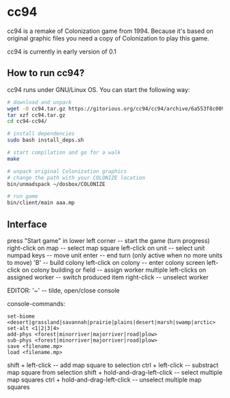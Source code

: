 cc94
====

cc94 is a remake of Colonization game from 1994. Because it's based on 
original graphic files you need a copy of Colonization to play this game.

cc94 is currently in early version of 0.1

How to run cc94?
----------------

cc94 runs under GNU/Linux OS. You can start the following way:

```bash
# download and unpack
wget -O cc94.tar.gz https://gitorious.org/cc94/cc94/archive/6a553f8c0097051ab5ba913b35fdb97cf5096827.tar.gz
tar xzf cc94.tar.gz
cd cc94-cc94/

# install dependencies
sudo bash install_deps.sh

# start compilation and go for a walk
make

# unpack original Colonization graphics
# change the path with your COLONIZE location
bin/unmadspack ~/dosbox/COLONIZE

# run game
bin/client/main aaa.mp
```

Interface
---------

press "Start game" in lower left corner -- start the game (turn progress)
right-click on map -- select map square
left-click on unit -- select unit
numpad keys -- move unit
enter -- end turn (only active when no more units to move)
'B' -- build colony
left-click on colony -- enter colony screen
left-click on colony building or field -- assign worker
multiple left-clicks on assigned worker -- switch produced item
right-click -- unselect worker

EDITOR:
'~' -- tilde, open/close console

console-commands:
```
set-biome <desert|grassland|savannah|prairie|plains|desert|marsh|swamp|arctic>
set-alt <1|2|3|4>
add-phys <forest|minorriver|majorriver|road|plow>
sub-phys <forest|minorriver|majorriver|road|plow>
save <filename.mp>
load <filename.mp>
```

shift + left-click -- add map square to selection
ctrl + left-click -- substract map square from selection
shift + hold-and-drag-left-click -- select multiple map squares
ctrl + hold-and-drag-left-click -- unselect multiple map squares


















